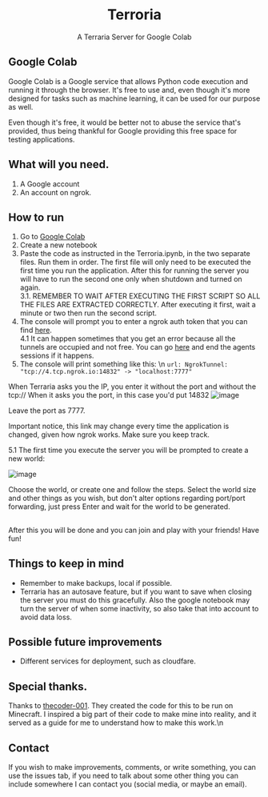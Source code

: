 <h1 align="center">Terroria</h1>
<p align="center">A Terraria Server for Google Colab</p>


## Google Colab

Google Colab is a Google service that allows Python code execution and running it through the browser. It's free to use and, even though it's more designed for tasks such as machine learning, it can be used for our purpose as well.

Even though it's free, it would be better not to abuse the service that's provided, thus being thankful for Google providing this free space for testing applications.

## What will you need.

1. A Google account
2. An account on ngrok.

## How to run

1. Go to [Google Colab](https://colab.research.google.com/)
2. Create a new notebook
3. Paste the code as instructed in the Terroria.ipynb, in the two separate files. Run them in order. The first file will only need to be executed the first time you run the application. After this for running the server you will have to run the second one only when shutdown and turned on again. <br>
3.1. REMEMBER TO WAIT AFTER EXECUTING THE FIRST SCRIPT SO ALL THE FILES ARE EXTRACTED CORRECTLY. After executing it first, wait a minute or two then run the second script.
4. The console will prompt you to enter a ngrok auth token that you can find [here](https://dashboard.ngrok.com/get-started/your-authtoken).<br>
4.1 It can happen sometimes that you get an error because all the tunnels are occupied and not free. You can go [here](https://dashboard.ngrok.com/tunnels/agents) and end the agents sessions if it happens.
5. The console will print something like this: \n
   ```url: NgrokTunnel: "tcp://4.tcp.ngrok.io:14832" -> "localhost:7777"```

When Terraria asks you the IP, you enter it without the port and without the tcp://
When it asks you the port, in this case you'd put 14832 
![image](https://github.com/whileNazaTrue/terroria/assets/84025828/f2517fc3-2054-4824-a190-356257dea62c)

Leave the port as 7777.

Important notice, this link may change every time the application is changed, given how ngrok works. Make sure you keep track.

5.1 The first time you execute the server you will be prompted to create a new world:

![image](https://github.com/whileNazaTrue/terroria/assets/84025828/bee7c0b0-c121-46fb-b50f-7458df976b6e)

Choose the world, or create one and follow the steps. Select the world size and other things as you wish, but don't alter options regarding port/port forwarding, just press Enter and wait for the world to be generated.

## 
After this you will be done and you can join and play with your friends! Have fun!

## Things to keep in mind

- Remember to make backups, local if possible.
- Terraria has an autosave feature, but if you want to save when closing the server you must do this gracefully. Also the google notebook may turn the server of when some inactivity, so also take that into account to avoid data loss.

## Possible future improvements

- Different services for deployment, such as cloudfare.

## Special thanks.

Thanks to [thecoder-001](https://github.com/thecoder-001). They created the code for this to be run on Minecraft. I inspired a big part of their code to make mine into reality, and it served as a guide for me to understand how to make this work.\n

## Contact

If you wish to make improvements, comments, or write something, you can use the issues tab, if you need to talk about some other thing you can include somewhere I can contact you (social media, or maybe an email).


